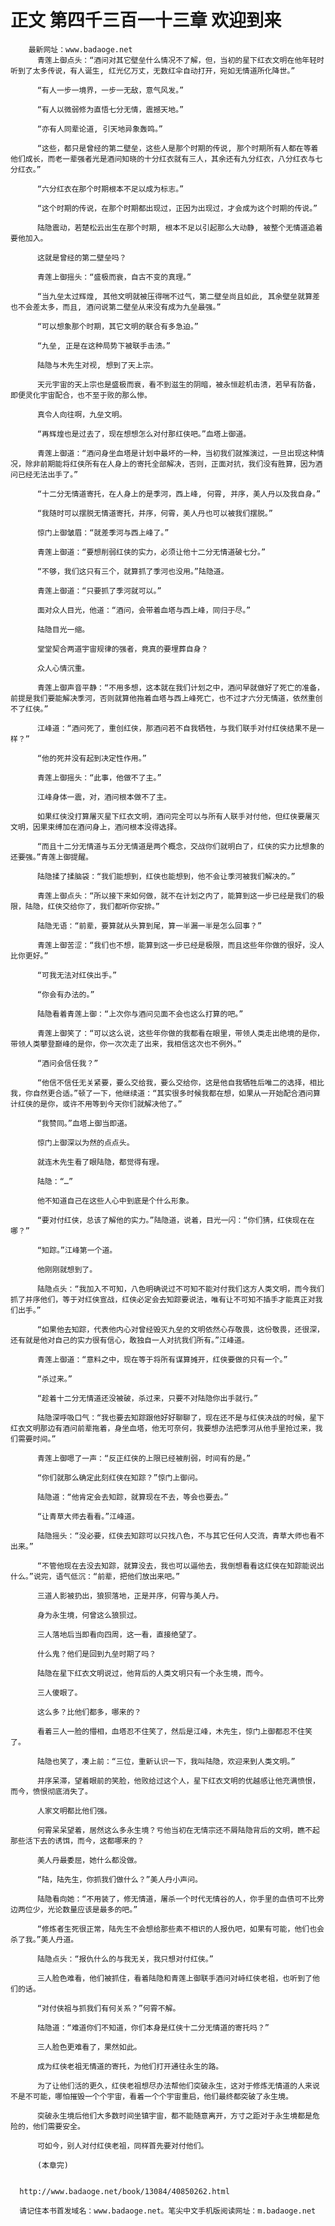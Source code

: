 # 正文 第四千三百一十三章 欢迎到来
        最新网址：www.badaoge.net
          青莲上御点头：“酒问对其它壁垒什么情况不了解，但，当初的星下红衣文明在他年轻时听到了太多传说，有人诞生, 红光亿万丈，无数红伞自动打开，宛如无情道所化降世。”
      
          “有人一步一境界，一步一无敌，意气风发。”
      
          “有人以微弱修为直悟七分无情，震撼天地。”
      
          “亦有人同辈论道, 引天地异象轰鸣。”
      
          “这些，都只是曾经的第二壁垒，这些人是那个时期的传说, 那个时期所有人都在等着他们成长，而老一辈强者光是酒问知晓的十分红衣就有三人，其余还有九分红衣，八分红衣与七分红衣。”
      
          “六分红衣在那个时期根本不足以成为标志。”
      
          “这个时期的传说，在那个时期都出现过，正因为出现过，才会成为这个时期的传说。”
      
          陆隐震动，若楚松云出生在那个时期, 根本不足以引起那么大动静, 被整个无情道追着要他加入。
      
          这就是曾经的第二壁垒吗？
      
          青莲上御摇头：“盛极而衰，自古不变的真理。”
      
          “当九垒太过辉煌, 其他文明就被压得喘不过气，第二壁垒尚且如此, 其余壁垒就算差也不会差太多，而且, 酒问说第二壁垒从来没有成为九垒最强。”
      
          “可以想象那个时期，其它文明的联合有多急迫。”
      
          “九垒, 正是在这种局势下被联手击溃。”
      
          陆隐与木先生对视, 想到了天上宗。
      
          天元宇宙的天上宗也是盛极而衰，看不到滋生的阴暗，被永恒趁机击溃，若早有防备，即便灵化宇宙配合，也不至于败的那么惨。
      
          真令人向往啊，九垒文明。
      
          “再辉煌也是过去了，现在想想怎么对付那红侠吧。”血塔上御道。
      
          青莲上御道：“酒问身坐血塔是计划中最坏的一种，当初我们就推演过，一旦出现这种情况，除非前期能将红侠所有在人身上的寄托全部解决，否则，正面对抗，我们没有胜算，因为酒问已经无法出手了。”
      
          “十二分无情道寄托，在人身上的是季河，西上峰, 何霄, 并序，美人丹以及我自身。”
      
          “我随时可以摆脱无情道寄托，并序，何霄，美人丹也可以被我们摆脱。”
      
          惊门上御皱眉：“就差季河与西上峰了。”
      
          青莲上御道：“要想削弱红侠的实力，必须让他十二分无情道破七分。”
      
          “不够，我们这只有三个，就算抓了季河也没用。”陆隐道。
      
          青莲上御道：“只要抓了季河就可以。”
      
          面对众人目光，他道：“酒问，会带着血塔与西上峰，同归于尽。”
      
          陆隐目光一缩。
      
          堂堂契合两道宇宙规律的强者，竟真的要埋葬自身？
      
          众人心情沉重。
      
          青莲上御声音平静：“不用多想，这本就在我们计划之中，酒问早就做好了死亡的准备，前提是我们要能解决季河，否则就算他拖着血塔与西上峰死亡，也不过才六分无情道，依然重创不了红侠。”
      
          江峰道：“酒问死了，重创红侠，那酒问若不自我牺牲，与我们联手对付红侠结果不是一样？”
      
          “他的死并没有起到决定性作用。”
      
          青莲上御摇头：“此事，他做不了主。”
      
          江峰身体一震，对，酒问根本做不了主。
      
          如果红侠没打算屠灭星下红衣文明，酒问完全可以与所有人联手对付他，但红侠要屠灭文明，因果束缚加在酒问身上，酒问根本没得选择。
      
          “而且十二分无情道与五分无情道是两个概念，交战你们就明白了，红侠的实力比想象的还要强。”青莲上御提醒。
      
          陆隐揉了揉脑袋：“我们能想到，红侠也能想到，他不会让季河被我们解决的。”
      
          青莲上御点头：“所以接下来如何做，就不在计划之内了，能算到这一步已经是我们的极限，陆隐，红侠交给你了，我们都听你安排。”
      
          陆隐无语：“前辈，要算就从头算到尾，算一半漏一半是怎么回事？”
      
          青莲上御苦涩：“我们也不想，能算到这一步已经是极限，而且这些年你做的很好，没人比你更好。”
      
          “可我无法对红侠出手。”
      
          “你会有办法的。”
      
          陆隐看着青莲上御：“上次你与酒问见面不会也这么打算的吧。”
      
          青莲上御笑了：“可以这么说，这些年你做的我都看在眼里，带领人类走出绝境的是你，带领人类攀登巅峰的是你，你一次次走了出来，我相信这次也不例外。”
      
          “酒问会信任我？”
      
          “他信不信任无关紧要，要么交给我，要么交给你，这是他自我牺牲后唯二的选择，相比我，你自然更合适。”顿了一下，他继续道：“其实很多时候我都在想，如果从一开始配合酒问算计红侠的是你，或许不用等到今天你们就解决他了。”
      
          “我赞同。”血塔上御当即道。
      
          惊门上御深以为然的点点头。
      
          就连木先生看了眼陆隐，都觉得有理。
      
          陆隐：“…”
      
          他不知道自己在这些人心中到底是个什么形象。
      
          “要对付红侠，总该了解他的实力。”陆隐道，说着，目光一闪：“你们猜，红侠现在在哪？”
      
          “知踪。”江峰第一个道。
      
          他刚刚就想到了。
      
          陆隐点头：“我加入不可知，八色明确说过不可知不能对付我们这方人类文明，而今我们抓了并序他们，等于对红侠宣战，红侠必定会去知踪要说法，唯有让不可知不插手才能真正对我们出手。”
      
          “如果他去知踪，代表他内心对曾经毁灭九垒的文明依然心存敬畏，这份敬畏，还很深，还有就是他对自己的实力很有信心，敢独自一人对抗我们所有。”江峰道。
      
          青莲上御道：“意料之中，现在等于将所有谋算摊开，红侠要做的只有一个。”
      
          “杀过来。”
      
          “趁着十二分无情道还没被破，杀过来，只要不对陆隐你出手就行。”
      
          陆隐深呼吸口气：“我也要去知踪跟他好好聊聊了，现在还不是与红侠决战的时候，星下红衣文明那边有酒问前辈拖着，身坐血塔，他无可奈何，我要想办法把季河从他手里抢过来，我们需要时间。”
      
          青莲上御嗯了一声：“反正红侠的上限已经被削弱，时间有的是。”
      
          “你们就那么确定此刻红侠在知踪？”惊门上御问。
      
          陆隐道：“他肯定会去知踪，就算现在不去，等会也要去。”
      
          “让青草大师去看看。”江峰道。
      
          陆隐摇头：“没必要，红侠去知踪可以只找八色，不与其它任何人交流，青草大师也看不出来。”
      
          “不管他现在去没去知踪，就算没去，我也可以逼他去，我倒想看看这红侠在知踪能说出什么。”说完，语气低沉：“前辈，把他们放出来吧。”
      
          三道人影被扔出，狼狈落地，正是并序，何霄与美人丹。
      
          身为永生境，何曾这么狼狈过。
      
          三人落地后当即看向四周，这一看，直接绝望了。
      
          什么鬼？他们是回到九垒时期了吗？
      
          陆隐在星下红衣文明说过，他背后的人类文明只有一个永生境，而今。
      
          三人傻眼了。
      
          这么多？比他们都多，哪来的？
      
          看着三人一脸的懵相，血塔忍不住笑了，然后是江峰，木先生，惊门上御都忍不住笑了。
      
          陆隐也笑了，凑上前：“三位，重新认识一下，我叫陆隐，欢迎来到人类文明。”
      
          并序呆滞，望着眼前的笑脸，他败给过这个人，星下红衣文明的优越感让他充满愤恨，而今，愤恨彻底消失了。
      
          人家文明都比他们强。
      
          何霄呆呆望着，居然这么多永生境？亏他当初在无情宗还不屑陆隐背后的文明，瞧不起那些活下去的诱饵，而今，这都哪来的？
      
          美人丹最委屈，她什么都没做。
      
          “陆，陆先生，你抓我们做什么？”美人丹小声问。
      
          陆隐看向她：“不用装了，修无情道，屠杀一个时代无情谷的人，你手里的血债可不比旁边两位少，光论数量应该是最多的吧。”
      
          “修炼者生死很正常，陆先生不会想给那些素不相识的人报仇吧，如果有可能，他们也会杀了我。”美人丹道。
      
          陆隐点头：“报仇什么的与我无关，我只想对付红侠。”
      
          三人脸色难看，他们被抓住，看着陆隐和青莲上御联手酒问对峙红侠老祖，也听到了他们的话。
      
          “对付侠祖与抓我们有何关系？”何霄不解。
      
          陆隐道：“难道你们不知道，你们本身是红侠十二分无情道的寄托吗？”
      
          三人脸色更难看了，果然如此。
      
          成为红侠老祖无情道的寄托，为他们打开通往永生的路。
      
          为了让他们活的更久，红侠老祖想尽办法帮他们突破永生，这对于修炼无情道的人来说不是不可能，哪怕摧毁一个个宇宙，看着一个个宇宙重启，他们最终都突破了永生境。
      
          突破永生境后他们大多数时间坐镇宇宙，都不能随意离开，方寸之距对于永生境都是危险的，他们需要安全。
      
          可如今，别人对付红侠老祖，同样首先要对付他们。
      
          (本章完)
      
      
      http://www.badaoge.net/book/13084/40850262.html
      
      请记住本书首发域名：www.badaoge.net。笔尖中文手机版阅读网址：m.badaoge.net